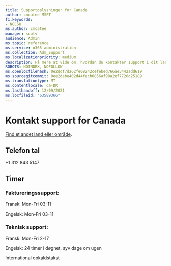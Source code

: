 ```yaml
---
title: Supportoplysninger for Canada
author: cmcatee-MSFT
f1.keywords:
- NOCSH
ms.author: cmcatee
manager: scotv
audience: Admin
ms.topic: reference
ms.service: o365-administration
ms.collection: Adm_Support
ms.localizationpriority: medium
description: Få mere at vide om, hvordan du kontakter support i dit land eller område.
ROBOTS: NOINDEX, NOFOLLOW
ms.openlocfilehash: 0e2ddf7d262fe08242cefebed766ae5442add619
ms.sourcegitcommit: 0ee2dabe402d44fecb6856af98a2ef7720d25189
ms.translationtype: MT
ms.contentlocale: da-DK
ms.lasthandoff: 12/09/2021
ms.locfileid: "63589366"
---
```

# <a name="contact-support-for-haiti"></a>Kontakt support for Canada

[Find et andet land eller område](../get-help-support.md).

## <a name="phone-number"></a>Telefon tal
+1 312 843 5147

## <a name="hours"></a>Timer
### <a name="billing-support"></a>Faktureringssupport:

Fransk: Mon-Fri 03-11

Engelsk: Mon-Fri 03-11

### <a name="technical-support"></a>Teknisk support:

Fransk: Mon-Fri 2-17

Engelsk: 24 timer i døgnet, syv dage om ugen

International opkaldstakst
